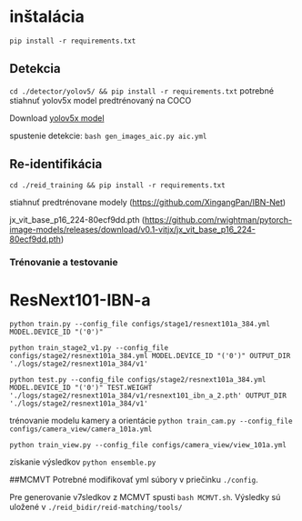 # inštalácia
`pip install -r requirements.txt`

## Detekcia
`cd ./detector/yolov5/ && pip install -r requirements.txt`
potrebné stiahnuť yolov5x model predtrénovaný na COCO

Download [yolov5x model](https://github.com/ultralytics/yolov5/releases/download/v4.0/yolov5x.pt)

spustenie detekcie: `bash gen_images_aic.py aic.yml`

## Re-identifikácia
`cd ./reid_training && pip install -r requirements.txt`

stiahnuť predtrénovane modely (https://github.com/XingangPan/IBN-Net)

jx_vit_base_p16_224-80ecf9dd.pth (https://github.com/rwightman/pytorch-image-models/releases/download/v0.1-vitjx/jx_vit_base_p16_224-80ecf9dd.pth)

### Trénovanie a testovanie
# ResNext101-IBN-a
`python train.py --config_file configs/stage1/resnext101a_384.yml MODEL.DEVICE_ID "('0')"`

`python train_stage2_v1.py --config_file configs/stage2/resnext101a_384.yml MODEL.DEVICE_ID "('0')" OUTPUT_DIR './logs/stage2/resnext101a_384/v1'`

`python test.py --config_file configs/stage2/resnext101a_384.yml MODEL.DEVICE_ID "('0')" TEST.WEIGHT './logs/stage2/resnext101a_384/v1/resnext101_ibn_a_2.pth' OUTPUT_DIR './logs/stage2/resnext101a_384/v1'`

trénovanie modelu kamery a orientácie
`python train_cam.py --config_file configs/camera_view/camera_101a.yml`

`python train_view.py --config_file configs/camera_view/view_101a.yml`

získanie výsledkov
`python ensemble.py`

##MCMVT
Potrebné modifikovať yml súbory v priečinku `./config`.

Pre generovanie v7sledkov z MCMVT spusti `bash MCMVT.sh`. Výsledky sú uložené v `./reid_bidir/reid-matching/tools/`
